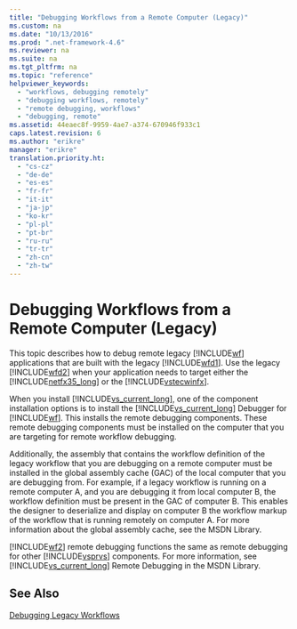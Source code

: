```yaml
---
title: "Debugging Workflows from a Remote Computer (Legacy)"
ms.custom: na
ms.date: "10/13/2016"
ms.prod: ".net-framework-4.6"
ms.reviewer: na
ms.suite: na
ms.tgt_pltfrm: na
ms.topic: "reference"
helpviewer_keywords: 
  - "workflows, debugging remotely"
  - "debugging workflows, remotely"
  - "remote debugging, workflows"
  - "debugging, remote"
ms.assetid: 44eaec8f-9959-4ae7-a374-670946f933c1
caps.latest.revision: 6
ms.author: "erikre"
manager: "erikre"
translation.priority.ht: 
  - "cs-cz"
  - "de-de"
  - "es-es"
  - "fr-fr"
  - "it-it"
  - "ja-jp"
  - "ko-kr"
  - "pl-pl"
  - "pt-br"
  - "ru-ru"
  - "tr-tr"
  - "zh-cn"
  - "zh-tw"
---
```

# Debugging Workflows from a Remote Computer (Legacy)
This topic describes how to debug remote legacy [!INCLUDE[wf](../workflowdesigner/includes/wf_md.md)] applications that are built with the legacy [!INCLUDE[wfd1](../workflowdesigner/includes/wfd1_md.md)]. Use the legacy [!INCLUDE[wfd2](../workflowdesigner/includes/wfd2_md.md)] when your application needs to target either the [!INCLUDE[netfx35_long](../workflowdesigner/includes/netfx35_long_md.md)] or the [!INCLUDE[vstecwinfx](../workflowdesigner/includes/vstecwinfx_md.md)].  
  
 When you install [!INCLUDE[vs_current_long](../misc/includes/vs_current_long_md.md)], one of the component installation options is to install the [!INCLUDE[vs_current_long](../misc/includes/vs_current_long_md.md)] Debugger for [!INCLUDE[wf](../workflowdesigner/includes/wf_md.md)]. This installs the remote debugging components. These remote debugging components must be installed on the computer that you are targeting for remote workflow debugging.  
  
 Additionally, the assembly that contains the workflow definition of the legacy workflow that you are debugging on a remote computer must be installed in the global assembly cache (GAC) of the local computer that you are debugging from. For example, if a legacy workflow is running on a remote computer A, and you are debugging it from local computer B, the workflow definition must be present in the GAC of computer B. This enables the designer to deserialize and display on computer B the workflow markup of the workflow that is running remotely on computer A. For more information about the global assembly cache, see the MSDN Library.  
  
 [!INCLUDE[wf2](../workflowdesigner/includes/wf2_md.md)] remote debugging functions the same as remote debugging for other [!INCLUDE[vsprvs](../codequality/includes/vsprvs_md.md)] components. For more information, see [!INCLUDE[vs_current_long](../misc/includes/vs_current_long_md.md)] Remote Debugging in the MSDN Library.  
  
## See Also  
 [Debugging Legacy Workflows](../workflowdesigner/debugging-legacy-workflows.md)